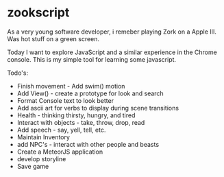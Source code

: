 zookscript
==========

As a very young software developer, i remeber playing Zork on a Apple III. Was hot stuff on a green screen.

Today I want to explore JavaScript and a similar experience in the Chrome console. This is my simple tool for learning some javascript.


Todo's:

 * Finish movement - Add swim() motion
 * Add View() - create a prototype for look and search
 * Format Console text to look better
 * Add ascii art for verbs to display during scene transitions
 * Health - thinking thirsty, hungry, and tired
 * Interact with objects - take, throw, drop, read
 * Add speech - say, yell, tell, etc.
 * Maintain Inventory
 * add NPC's - interact with other people and beasts
 * Create a MeteorJS application
 * develop storyline
 * Save game


